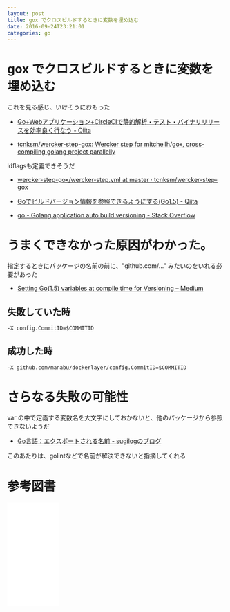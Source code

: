 ```yaml
---
layout: post
title: gox でクロスビルドするときに変数を埋め込む
date: 2016-09-24T23:21:01
categories: go
---
```


# gox でクロスビルドするときに変数を埋め込む


これを見る感じ、いけそうにおもった

* [Go+Webアプリケーション+CircleCIで静的解析・テスト・バイナリリリースを効率良く行なう - Qiita](http://qiita.com/kaneshin/items/163626c09c1ad9818c6c)


* [tcnksm/wercker-step-gox: Wercker step for mitchellh/gox, cross-compiling golang project parallelly](https://github.com/tcnksm/wercker-step-gox)

ldflagsも定義できそうだ

* [wercker-step-gox/wercker-step.yml at master · tcnksm/wercker-step-gox](https://github.com/tcnksm/wercker-step-gox/blob/master/wercker-step.yml)


* [Goでビルドバージョン情報を参照できるようにする(Go1.5) - Qiita](http://qiita.com/reiki4040/items/6b32370532c3eafe1f0e)
* [go - Golang application auto build versioning - Stack Overflow](http://stackoverflow.com/questions/11354518/golang-application-auto-build-versioning)

# うまくできなかった原因がわかった。

指定するときにパッケージの名前の前に、"github.com/..." みたいのをいれる必要があった

* [Setting Go(1.5) variables at compile time for Versioning – Medium](https://medium.com/@joshroppo/setting-go-1-5-variables-at-compile-time-for-versioning-5b30a965d33e#.33fgqyxpl)

## 失敗していた時

```
-X config.CommitID=$COMMITID
```

## 成功した時

```
-X github.com/manabu/dockerlayer/config.CommitID=$COMMITID
```

# さらなる失敗の可能性

var の中で定義する変数名を大文字にしておかないと、他のパッケージから参照できないようだ

* [Go言語：エクスポートされる名前 - sugilogのブログ](http://sugilog.hatenablog.com/entry/2014/12/28/163339)

このあたりは、golintなどで名前が解決できないと指摘してくれる

# 参考図書

<iframe style="width:120px;height:240px;" marginwidth="0" marginheight="0" scrolling="no" frameborder="0" src="//rcm-fe.amazon-adsystem.com/e/cm?lt1=_blank&bc1=000000&IS2=1&bg1=FFFFFF&fc1=000000&lc1=0000FF&t=mi3002-22&o=9&p=8&l=as4&m=amazon&f=ifr&ref=as_ss_li_til&asins=4621300253&linkId=54b7e05ab6406ca0d71627d0bd6794ab"></iframe>
